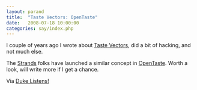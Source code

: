 ```yaml
---
layout: parand
title:  "Taste Vectors: OpenTaste"
date:   2008-07-18 10:00:00
categories: say/index.php
---
```

I couple of years ago I wrote about [Taste Vectors](/say/index.php/2005/03/10/taste-vectors-own-share-your-tastes-via-xml.html), did a bit of hacking, and not much else.

The [Strands](http://www.strands.com/) folks have launched a similar concept in [OpenTaste](http://www.opentaste.net/). Worth a look, will write more if I get a chance.

Via [Duke Listens\!](http://blogs.sun.com/plamere/entry/portable_taste_data_opentaste)
